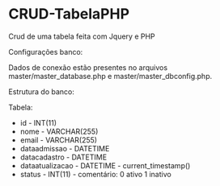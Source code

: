 # CRUD-TabelaPHP
Crud de uma tabela feita com Jquery e PHP

Configurações banco:

Dados de conexão estão presentes no arquivos master/master_database.php e master/master_dbconfig.php.

Estrutura do banco: 

Tabela: 

  - id - INT(11)
  - nome - VARCHAR(255)
  - email - VARCHAR(255)
  - dataadmissao - DATETIME
  - datacadastro - DATETIME
  - dataatualizacao - DATETIME - current_timestamp()
  - status - INT(11) - comentário: 0 ativo 1 inativo	
